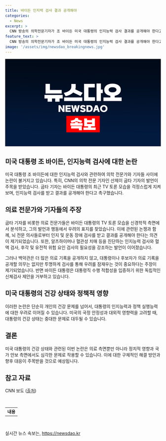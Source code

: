```yaml
---
title: 바이든 인지력 검사 결과 공개해야
categories:
  - News
excerpt: >
  CNN 방송의 의학전문기자가 조 바이든 미국 대통령의 인지능력 검사 결과를 공개해야 한다고 촉구했다. 신경외과 의사인 산제이 굽타 기자는 바이든 대통령의 TV 토론에서의 모습을 걱정스럽게 지켜봤고, 뇌 전문 의사들로부터 인지능력 검사 필요성에 대한 의견을 받았다고 전했다. 또한 굽타 기자는 의료 기록의 투명성이 중요하다고 주장했지만, 바이든 대통령은 대통령직 적합성을 입증하기 위한 독립적인 신체검사 제안을 거부했다. (사진=)
feature_text: >
  CNN 방송의 의학전문기자가 조 바이든 미국 대통령의 인지능력 검사 결과를 공개해야 한다고 촉구했다. 신경외과 의사인 산제이 굽타 기자는 바이든 대통령의 TV 토론에서의 모습을 걱정스럽게 지켜봤고, 뇌 전문 의사들로부터 인지능력 검사 필요성에 대한 의견을 받았다고 전했다. 또한 굽타 기자는 의료 기록의 투명성이 중요하다고 주장했지만, 바이든 대통령은 대통령직 적합성을 입증하기 위한 독립적인 신체검사 제안을 거부했다. (사진=)
image: '/assets/img/newsdao_breakingnews.jpg'
---
```


<p><img src="/assets/img/newsdao_breakingnews.jpg" alt="flaretime 속보" /></p>

<h2 data-ke-size="size26">미국 대통령 조 바이든, 인지능력 검사에 대한 논란</h2>

<p data-ke-size="size16">미국 대통령 조 바이든에 대한 인지능력 검사와 관련하여 의학 전문가와 기자들 사이에 논란이 불거지고 있습니다. 특히, CNN의 의학 전문 기자인 산제이 굽타 기자의 발언이 주목을 받았습니다. 굽타 기자는 바이든 대통령의 최근 TV 토론 모습을 걱정스럽게 지켜보며, 인지능력 검사를 받고 결과를 공개해야 한다고 촉구했습니다.</p>

<h2 data-ke-size="size24">의료 전문가와 기자들의 주장</h2>

<p data-ke-size="size16">굽타 기자를 비롯한 의료 전문가들은 바이든 대통령의 TV 토론 모습을 신경학적 측면에서 분석하고, 그의 발언과 행동에서 우려의 표지를 찾았습니다. 이에 관련된 논쟁과 함께, 뇌 전문 의사들로부터 인지 및 운동 장애 검사를 받고 결과를 공개해야 한다는 의견이 제기되었습니다. 또한, 알츠하이머나 혈관성 치매 등을 진단하는 인지능력 검사와 혈액 검사, 후각 및 유전적 위험 요인 검사의 필요성을 강조하는 발언이 이어졌습니다. </p>

<p data-ke-size="size16">그러나 백악관은 더 많은 의료 기록을 공개하지 않고, 대통령이나 후보자가 의료 기록을 공개할 의무는 없지만 투명하게 검사를 통해 우려를 잠재우는 것이 중요하다는 주장이 제기되었습니다. 반면 바이든 대통령은 대통령직 수행 적합성을 입증하기 위한 독립적인 신체검사 제안을 거부하고 있습니다.</p>

<h2 data-ke-size="size24">미국 대통령의 건강 상태와 정책적 영향</h2>

<p data-ke-size="size16">이러한 논란은 단순히 개인의 건강 문제를 넘어서, 대통령의 인지능력과 정책 실행능력에 대한 우려로 이어질 수 있습니다. 미국의 국정 안정성과 대외적 영향력을 고려할 때, 대통령의 건강 상태는 중대한 문제로 대두될 수 있습니다.</p>

<h2 data-ke-size="size24">결론</h2>

<p data-ke-size="size16">미국 대통령의 건강 상태와 관련된 이번 논란은 의료 측면뿐만 아니라 정치적 영향과 국가 안보 측면에서도 심각한 문제로 작용할 수 있습니다. 이에 대한 구체적인 해결 방안과 향후 대응이 주목받을 것으로 예상됩니다.</p>

<h2 data-ke-size="size24">참고 자료</h2>

<p data-ke-size="size16">CNN 보도 (<a href="https://www.cnn.com/" target="_blank">출처</a>)</p>

<p data-ke-size="size16">&nbsp;</p>

<table>
<tbody>
<tr>
<td style="text-align: center; height: 17px;"><b>내용</b></td>
</tr>
</tbody>
</table>

<p data-ke-size="size16">&nbsp;</p>
실시간 뉴스 속보는, <a href="https://newsdao.kr" rel="dofollow">https://newsdao.kr</a>


